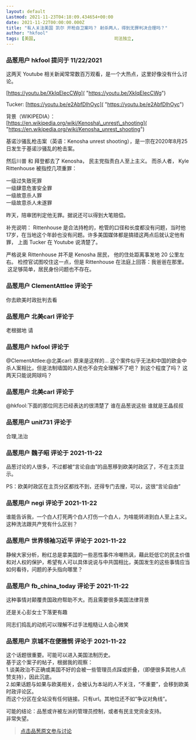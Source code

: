 ```yaml
---
layout: default
Lastmod: 2021-11-23T04:18:09.434654+00:00
date: 2021-11-22T00:00:00.000Z
title: "有人关注美国 凯尔 开枪自卫案吗？ 射杀两人，得到无罪判决合理吗？"
author: "hkfool"
tags: [美国,								司法独立,								司法,								持枪权,								Rittenhouse,								Kenosha]
---
```



### 品葱用户 **hkfool** 提问于 11/22/2021
    
这两天 Youtube 相关新闻常常数百万观看，是一个大热点，这里好像没有什么讨论。  
  
[https://youtu.be/XkIqEIecCWg]( "https://youtu.be/XkIqEIecCWg")  
  
Tucker: [https://youtu.be/e2AbfDlhOyc]( "https://youtu.be/e2AbfDlhOyc")  
  
背景（WIKIPEDIA）：  
[https://en.wikipedia.org/wiki/Kenosha\_unrest\_shooting]( "https://en.wikipedia.org/wiki/Kenosha_unrest_shooting")  
  
基诺沙骚乱枪击案（英语：Kenosha unrest shooting），是一宗在2020年8月25日发生于基诺沙骚乱的枪击案。  
  
然后川普 和 拜登都去了 Kenosha， 民主党指责白人至上主义。 而杀人者， Kyle Rittenhouse 被指控几项重罪：  
  
一级过失致死罪  
一级肆意危害安全罪  
一级故意杀人罪  
一级故意杀人未遂罪  
  
昨天，陪审团判定他无罪。据说还可以得到大笔赔偿。  
  
补充说明： Rittenhouse 是合法持枪的，枪管的口径和长度都没有问题，当时他17岁，在当地这个年龄也没有问题。许多美国媒体都是搞错这两点后就认定他有罪， 上面 Tucker 在 Youtube 说清楚了。  
  
严格说来 Rittenhouse 并不是 Kenosha 居民， 他的住处距离事发地 20 公里左右。 检控官试图咬住这一点，但是 Rittenhouse 在法庭上回答：我爸爸在那里。   这足够简单，居民身份问题也不存在。
    
                

### 品葱用户 **ClementAttlee** 评论于 
        
你去欧美时政批判去看
        
                

### 品葱用户 **北美carl** 评论于 
        
老根据地 请
        
                

### 品葱用户 **hkfool** 评论于 
        
@ClementAttlee:@北美carl: 原来是这样的... 这个案件似乎无法和中国的欧金中杀人案相比，但是法制墙国的人民也不会完全理解不了吧？ 到这个程度了吗？ 这两天只能说网球吗？
        
                

### 品葱用户 **北美carl** 评论于 
        
@hkfool:下面的那位同志已经表达的很清楚了 谁在品葱说这些 谁就是王晶叔叔
        
                

### 品葱用户 **unit731** 评论于 
        
合理,法治
        
                

### 品葱用户 **魏子昭** 评论于 2021-11-22
        
品葱讨论的人很多，不过都被“言论自由”的品葱移到欧美时政区了，不在主页显示。  
  
PS：欧美时政区在主页分区都找不到，还得专门去搜，可以，这很“言论自由”
        
                

### 品葱用户 **negi** 评论于 2021-11-22
        
谁能告诉我，一个白人打死两个白人打伤一个白人，为啥能转进到白人至上主义。这种洗法跟共产党有什么区别？
        
                

### 品葱用户 **世界领袖习近平** 评论于 2021-11-22
        
静候大家分析，粉红总是拿美国的一些恶性事件冷嘲热讽，藉此贬低它的民主价值和对人权的保护，希望有人可以具体说说与中共国相比，美国发生的这些事情应当如何看待，问题的矛头指向哪里？
        
                

### 品葱用户 **fb_china_today** 评论于 2021-11-22
        
这种事情对颠覆贵国政府帮助不大。而且需要很多美国法律背景  
  
还是关心彭女士下落更有趣  
  
同志们捣乱的动机可以理解不过手法粗糙让人会心微笑
        
                

### 品葱用户 **京城不在便雅悯** 评论于 2021-11-22
        
这个话题很重要。可能可以进入美国法制历史。  
基于这个案子的帖子，根据我的观察：  
1.谈美政治不正确或美国不好的会被一些管理员点踩或折叠，（即便很多其他人点赞支持），因此沉底。  
2.如果话题与如果与欧美相关，会被认为本站的人不关注，“不重要”，会移到欧美时政评论区。  
而这个分区在全站没有任何链接。只有url。其地位还不如“争议对角线”。  
  
可能的结论：品葱或许被左派的管理员控制，或者有民主党资金支持。  
非常失望。
        
                





> [点击品葱原文参与讨论](https://pincong.rocks/question/43151)

